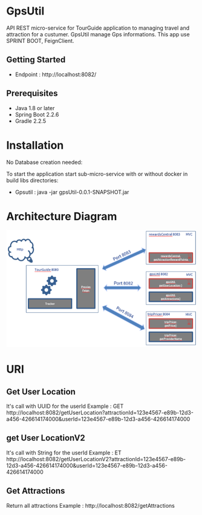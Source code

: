 # GpsUtil
API REST micro-service for TourGuide application to managing travel and attraction for a custumer.
GpsUtil manage Gps informations. 
This app use SPRINT BOOT, FeignClient.

## Getting Started

- Endpoint : http://localhost:8082/

## Prerequisites

- Java 1.8 or later
- Spring Boot 2.2.6
- Gradle 2.2.5

# Installation

No Database creation needed:

To start the application start sub-micro-service with or without docker in build libs directories: 
- Gpsutil : java -jar gpsUtil-0.0.1-SNAPSHOT.jar


# Architecture Diagram
![ScreenShot](Architecture.png)

# URI
## Get User Location
It's call with UUID for the userId
Example : 
GET http://localhost:8082/getUserLocation?attractionId=123e4567-e89b-12d3-a456-426614174000&userId=123e4567-e89b-12d3-a456-426614174000

## get User LocationV2
It's call with String for the userId
Example : 
ET http://localhost:8082/getUserLocationV2?attractionId=123e4567-e89b-12d3-a456-426614174000&userId=123e4567-e89b-12d3-a456-426614174000

## Get Attractions
Return all attractions
Example : 
http://localhost:8082/getAttractions
